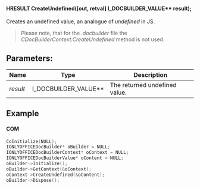 #### HRESULT CreateUndefined(\[out, retval] I\_DOCBUILDER\_VALUE\*\* result);

Creates an undefined value, an analogue of *undefined* in JS.

> Please note, that for the *.docbuilder* file the *CDocBuilderContext.CreateUndefined* method is not used.

## Parameters:

| Name     | Type                     | Description                   |
| -------- | ------------------------ | ----------------------------- |
| *result* | I\_DOCBUILDER\_VALUE\*\* | The returned undefined value. |

## Example

#### COM

```c++
CoInitialize(NULL);
IONLYOFFICEDocBuilder* oBuilder = NULL;
IONLYOFFICEDocBuilderContext* oContext = NULL;
IONLYOFFICEDocBuilderValue* oContent = NULL;
oBuilder->Initialize();
oBuilder->GetContext(&oContext);
oContext->CreateUndefined(&oContent);
oBuilder->Dispose();
```
